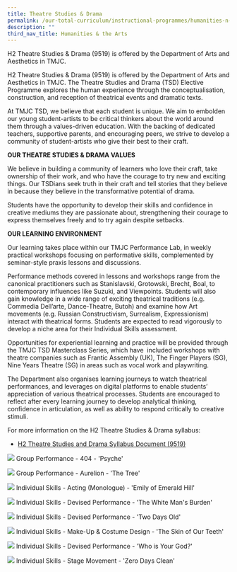 ```yaml
---
title: Theatre Studies & Drama
permalink: /our-total-curriculum/instructional-programmes/humanities-n-the-arts/theatre-studies-n-drama
description: ""
third_nav_title: Humanities & the Arts
---
```

H2 Theatre Studies & Drama (9519) is offered by the Department of Arts and Aesthetics in TMJC.  


H2 Theatre Studies & Drama (9519) is offered by the Department of Arts and Aesthetics in TMJC. The Theatre Studies and Drama (TSD) Elective Programme explores the human experience through the conceptualisation, construction, and reception of theatrical events and dramatic texts.  
  
At TMJC TSD, we believe that each student is unique. We aim to embolden our young student-artists to be critical thinkers about the world around them through a values-driven education. With the backing of dedicated teachers, supportive parents, and encouraging peers, we strive to develop a community of student-artists who give their best to their craft.  
  
**OUR THEATRE STUDIES & DRAMA VALUES**

We believe in building a community of learners who love their craft, take ownership of their work, and who have the courage to try new and exciting things. Our TSDians seek truth in their craft and tell stories that they believe in because they believe in the transformative potential of drama.  
  
Students have the opportunity to develop their skills and confidence in creative mediums they are passionate about, strengthening their courage to express themselves freely and to try again despite setbacks.  
  
**OUR LEARNING ENVIRONMENT**  

Our learning takes place within our TMJC Performance Lab, in weekly practical workshops focusing on performative skills, complemented by seminar-style praxis lessons and discussions.  
  
Performance methods covered in lessons and workshops range from the canonical practitioners such as Stanislavski, Grotowski, Brecht, Boal, to contemporary influences like Suzuki, and Viewpoints. Students will also gain knowledge in a wide range of exciting theatrical traditions (e.g. Commedia Dell’arte, Dance-Theatre, Butoh) and examine how Art movements (e.g. Russian Constructivism, Surrealism, Expressionism) interact with theatrical forms. Students are expected to read vigorously to develop a niche area for their Individual Skills assessment.  
  
Opportunities for experiential learning and practice will be provided through the TMJC TSD Masterclass Series, which have  included workshops with theatre companies such as Frantic Assembly (UK), The Finger Players (SG), Nine Years Theatre (SG) in areas such as vocal work and playwriting.  
  
The Department also organises learning journeys to watch theatrical performances, and leverages on digital platforms to enable students’ appreciation of various theatrical processes. Students are encouraged to reflect after every learning journey to develop analytical thinking, confidence in articulation, as well as ability to respond critically to creative stimuli.

  
For more information on the H2 Theatre Studies & Drama syllabus:  

* [H2 Theatre Studies and Drama Syllabus Document (9519)](https://www.seab.gov.sg/docs/default-source/national-examinations/syllabus/alevel/2022syllabus/9519_y22_sy.pdf)

![](/images/TMJC-OurCurriculum_IP_TSD_01.jpeg)
Group Performance - 404 - 'Psyche'

![](/images/TMJC-OurCurriculum_IP_TSD_02.jpeg)
Group Performance - Aurelion - 'The Tree'

![](/images/TMJC-OurCurriculum_IP_TSD_03.jpeg)
Individual Skills - Acting (Monologue) - 'Emily of Emerald Hill'

![](/images/TMJC-OurCurriculum_IP_TSD_04.jpeg)
Individual Skills - Devised Performance - 'The White Man's Burden'

![](/images/TMJC-OurCurriculum_IP_TSD_05.jpeg)
Individual Skills - Devised Performance - 'Two Days Old'

![](/images/TMJC-OurCurriculum_IP_TSD_06.jpeg)
Individual Skills - Make-Up & Costume Design - 'The Skin of Our Teeth'

![](/images/TMJC-OurCurriculum_IP_TSD_07.jpeg)
Individual Skills - Devised Performance - 'Who is Your God?'

![](/images/TMJC-OurCurriculum_IP_TSD_08.jpeg)
Individual Skills - Stage Movement - 'Zero Days Clean'
